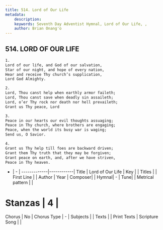 ```yaml
---
title: 514. Lord of Our Life
metadata:
    description: 
    keywords: Seventh Day Adventist Hymnal, Lord of Our Life, , 
    author: Brian Onang'o
---
```



## 514. LORD OF OUR LIFE

```txt
1.
Lord of our life, and God of our salvation,
Star of our night, and hope of every nation,
Hear and receive Thy church’s supplication,
Lord God Almighty.

2.
Lord, Thou canst help when earthly armor faileth;
Lord, Thou canst save when deadly sin assaileth;
Lord, o’er Thy rock nor death nor hell prevaileth;
Grant us Thy peace, Lord

3.
Peace in our hearts our evil thoughts assuaging;
Peace in Thy church, where brothers are engaging;
Peace, when the world its busy war is waging;
Send us, O Savior.

4.
Grant us Thy help till foes are backward driven;
Grant them Thy truth that they may be forgiven;
Grant peace on earth, and, after we have striven,
Peace in Thy heaven.
```

- |   -  |
-------------|------------|
Title | Lord of Our Life |
Key |  |
Titles |  |
First Line |  |
Author | 
Year | 
Composer|  |
Hymnal|  - |
Tune|  |
Metrical pattern | |
# Stanzas | 4 |
Chorus | No |
Chorus Type | - |
Subjects |  |
Texts |  |
Print Texts | 
Scripture Song |  |
  
